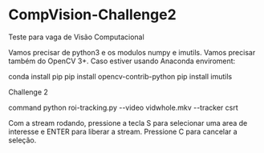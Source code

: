 # CompVision-Challenge2

Teste para vaga de Visão Computacional

Vamos precisar de python3 e os modulos numpy e imutils. Vamos precisar também do OpenCV 3+. Caso estiver usando Anaconda enviroment:

conda install pip
pip install opencv-contrib-python
pip install imutils

Challenge 2

command python roi-tracking.py --video vidwhole.mkv --tracker csrt

Com a stream rodando, pressione a tecla S para selecionar uma area de interesse e ENTER para liberar a stream. Pressione C para cancelar a seleção.
